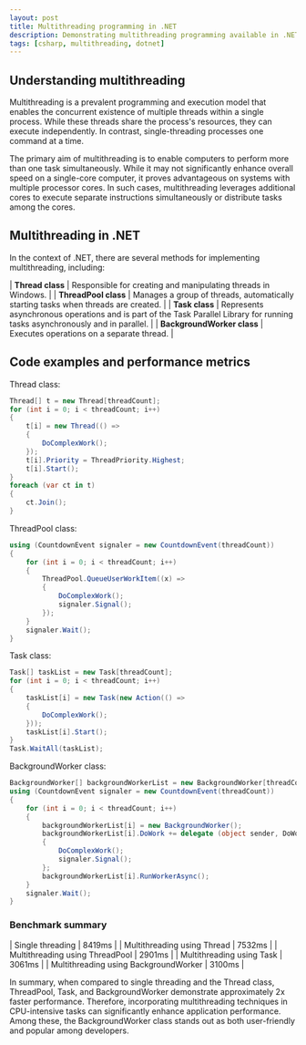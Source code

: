 ```yaml
---
layout: post
title: Multithreading programming in .NET
description: Demonstrating multithreading programming available in .NET System.Threading.
tags: [csharp, multithreading, dotnet]
---
```


## Understanding multithreading

Multithreading is a prevalent programming and execution model that enables the concurrent existence of multiple threads within a single process. While these threads share the process's resources, they can execute independently. In contrast, single-threading processes one command at a time.

The primary aim of multithreading is to enable computers to perform more than one task simultaneously. While it may not significantly enhance overall speed on a single-core computer, it proves advantageous on systems with multiple processor cores. In such cases, multithreading leverages additional cores to execute separate instructions simultaneously or distribute tasks among the cores.

## Multithreading in .NET

In the context of .NET, there are several methods for implementing multithreading, including:

| **Thread class** | Responsible for creating and manipulating threads in Windows. |
| **ThreadPool class** | Manages a group of threads, automatically starting tasks when threads are created. |
| **Task class** | Represents asynchronous operations and is part of the Task Parallel Library for running tasks asynchronously and in parallel. |
| **BackgroundWorker class** | Executes operations on a separate thread. |

## Code examples and performance metrics

Thread class:

```csharp
Thread[] t = new Thread[threadCount];
for (int i = 0; i < threadCount; i++)
{
    t[i] = new Thread(() =>
    {
        DoComplexWork();
    });
    t[i].Priority = ThreadPriority.Highest;
    t[i].Start();
}
foreach (var ct in t)
{
    ct.Join();
}
```

ThreadPool class:

```csharp
using (CountdownEvent signaler = new CountdownEvent(threadCount))
{
    for (int i = 0; i < threadCount; i++)
    {
        ThreadPool.QueueUserWorkItem((x) =>
        {
            DoComplexWork();
            signaler.Signal();
        });
    }
    signaler.Wait();
}
```

Task class:

```csharp
Task[] taskList = new Task[threadCount];
for (int i = 0; i < threadCount; i++)
{
    taskList[i] = new Task(new Action(() =>
    {
        DoComplexWork();
    }));
    taskList[i].Start();
}
Task.WaitAll(taskList);
```

BackgroundWorker class:

```csharp
BackgroundWorker[] backgroundWorkerList = new BackgroundWorker[threadCount];
using (CountdownEvent signaler = new CountdownEvent(threadCount))
{
    for (int i = 0; i < threadCount; i++)
    {
        backgroundWorkerList[i] = new BackgroundWorker();
        backgroundWorkerList[i].DoWork += delegate (object sender, DoWorkEventArgs e)
        {
            DoComplexWork();
            signaler.Signal();
        };
        backgroundWorkerList[i].RunWorkerAsync();
    }
    signaler.Wait();
}
```

### Benchmark summary

| Single threading | 8419ms |
| Multithreading using Thread | 7532ms |
| Multithreading using ThreadPool | 2901ms |
| Multithreading using Task | 3061ms |
| Multithreading using BackgroundWorker | 3100ms |

In summary, when compared to single threading and the Thread class, ThreadPool, Task, and BackgroundWorker demonstrate approximately 2x faster performance. Therefore, incorporating multithreading techniques in CPU-intensive tasks can significantly enhance application performance. Among these, the BackgroundWorker class stands out as both user-friendly and popular among developers.